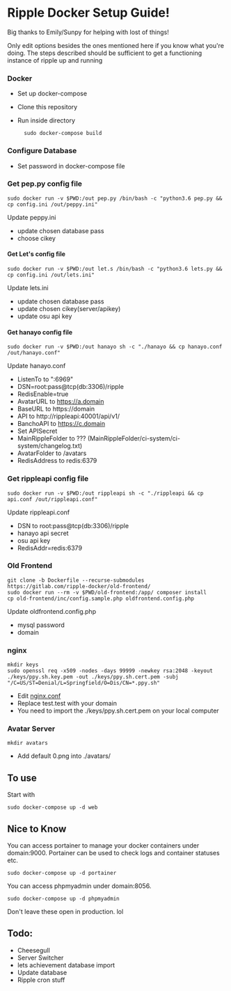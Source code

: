 # Ripple Docker Setup Guide!

Big thanks to Emily/Sunpy for helping with lost of things!

Only edit options besides the ones mentioned here if you know what you're doing. The steps described should be sufficient to get a functioning instance of ripple up and running

### Docker

- Set up docker-compose
- Clone this repository
- Run inside directory

        sudo docker-compose build

### Configure Database

- Set password in docker-compose file

### Get pep.py config file

    sudo docker run -v $PWD:/out pep.py /bin/bash -c "python3.6 pep.py && cp config.ini /out/peppy.ini"

Update peppy.ini
- update chosen database pass 
- choose cikey

#### Get Let's config file

    sudo docker run -v $PWD:/out let.s /bin/bash -c "python3.6 lets.py && cp config.ini /out/lets.ini"

Update lets.ini
- update chosen database pass
- update chosen cikey(server/apikey)
- update osu api key

#### Get hanayo config file

    sudo docker run -v $PWD:/out hanayo sh -c "./hanayo && cp hanayo.conf /out/hanayo.conf"

Update hanayo.conf
- ListenTo to ":6969"
- DSN=root:pass@tcp(db:3306)/ripple
- RedisEnable=true
- AvatarURL to https://a.domain
- BaseURL to https://domain
- API to http://rippleapi:40001/api/v1/
- BanchoAPI to https://c.domain
- Set APISecret
- MainRippleFolder to ??? (MainRippleFolder/ci-system/ci-system/changelog.txt)
- AvatarFolder to /avatars
- RedisAddress to redis:6379

### Get rippleapi config file 

    sudo docker run -v $PWD:/out rippleapi sh -c "./rippleapi && cp api.conf /out/rippleapi.conf"

Update rippleapi.conf
- DSN to root:pass@tcp(db:3306)/ripple
- hanayo api secret
- osu api key
- RedisAddr=redis:6379

### Old Frontend

```
git clone -b Dockerfile --recurse-submodules https://gitlab.com/ripple-docker/old-frontend/
sudo docker run --rm -v $PWD/old-frontend:/app/ composer install
cp old-frontend/inc/config.sample.php oldfrontend.config.php
```

Update oldfrontend.config.php
- mysql password
- domain

### nginx

```
mkdir keys
sudo openssl req -x509 -nodes -days 99999 -newkey rsa:2048 -keyout ./keys/ppy.sh.key.pem -out ./keys/ppy.sh.cert.pem -subj "/C=US/ST=Denial/L=Springfield/O=Dis/CN=*.ppy.sh"
```

- Edit [nginx.conf](nginx.conf)
- Replace test.test with your domain
- You need to import the ./keys/ppy.sh.cert.pem on your local computer

### Avatar Server

    mkdir avatars

- Add default 0.png into ./avatars/

## To use

Start with

    sudo docker-compose up -d web

## Nice to Know

You can access portainer to manage your docker containers under domain:9000. Portainer can be used to check logs and container statuses etc.

    sudo docker-compose up -d portainer

You can access phpmyadmin under domain:8056.

    sudo docker-compose up -d phpmyadmin

Don't leave these open in production. lol

## Todo:
- Cheesegull
- Server Switcher
- lets achievement database import
- Update database
- Ripple cron stuff

